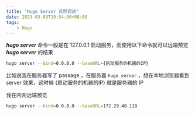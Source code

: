 ```yaml
---
title: "Hugo Server 远程调试"
date: 2023-03-03T19:54:56+08:00
tags: 
    - Hugo
---
```


***hugo server*** 命令一般是在 127.0.0.1 启动服务，而使用以下命令就可以远端预览 ***hugo server*** 的结果

```bash
hugo server --bind=0.0.0.0 --baseURL={启动服务的机器的IP}
```
比如说我在服务器写了 passage ，在服务器 `hugo server` ，想在本地浏览器看到 server 效果，这时候 {启动服务的机器的IP} 就是服务器的 IP

我在内网远端预览

```bash
hugo server --bind=0.0.0.0 --baseURL=172.29.40.118
```

